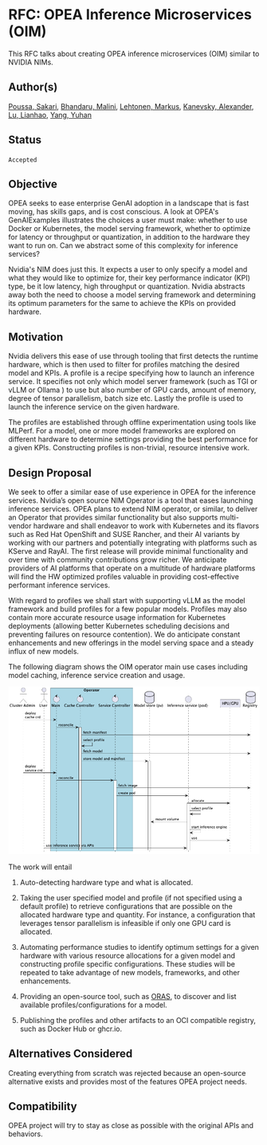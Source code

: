 # RFC: OPEA Inference Microservices (OIM)

This RFC talks about creating OPEA inference microservices (OIM) similar to NVIDIA NIMs.

## Author(s)

[Poussa, Sakari](https://github.com/poussa),
[Bhandaru, Malini](https://github.com/mkbhanda),
[Lehtonen, Markus](https://github.com/marquiz),
[Kanevsky, Alexander](https://github.com/kad),
[Lu, Lianhao](https://github.com/lianhao),
[Yang, Yuhan](https://github.com/PeterYang12)

## Status

`Accepted`

## Objective

OPEA seeks to ease enterprise GenAI adoption in a landscape that is fast moving, has skills gaps, and is cost conscious. A look at OPEA's GenAIExamples illustrates the choices a user must make: whether to use Docker or Kubernetes, the model serving framework, whether to optimize for latency or throughput or quantization, in addition to the hardware they want to run on. Can we abstract some of this complexity for inference services?

Nvidia's NIM does just this. It expects a user to only specify a model and what they would like to optimize for, their key performance indicator (KPI) type, be it low latency, high throughput or quantization. Nvidia abstracts away both the need to choose a model serving framework and determining its optimum parameters for the same to achieve the KPIs on provided hardware.

## Motivation

Nvidia delivers this ease of use through tooling that first detects the runtime hardware, which is then used to filter for profiles matching the desired model and KPIs. A profile is a recipe specifying how to launch an inference service.  It specifies not only which model server framework (such as TGI or vLLM or Ollama ) to use but also number of GPU cards, amount of memory, degree of tensor parallelism, batch size etc. Lastly the profile is used to launch the inference service on the given hardware.

The profiles are established through offline experimentation using tools like MLPerf. For a model, one or more model frameworks are explored on different hardware to determine settings providing the best performance for a given KPIs. Constructing profiles is non-trivial, resource intensive work.

## Design Proposal

We seek to offer a similar ease of use experience in OPEA for the inference services. Nvidia’s open source NIM Operator is a tool that eases launching inference services. OPEA plans to extend NIM operator, or similar, to deliver an Operator that provides similar functionality but also supports multi-vendor hardware and shall endeavor to work with Kubernetes and its flavors such as Red Hat OpenShift and SUSE Rancher, and their AI variants by working with our partners and potentially integrating with platforms such as KServe and RayAI.  The first release will provide minimal functionality and over time with community contributions grow richer.  We anticipate providers of AI platforms that operate on a multitude of hardware platforms will find the HW optimized profiles valuable in providing cost-effective performant inference services.

With regard to profiles we shall start with supporting vLLM as the model framework and build profiles for a few popular models. Profiles may also contain more accurate resource usage information for Kubernetes deployments (allowing better Kubernetes scheduling decisions and preventing failures on resource contention). We do anticipate constant enhancements and new offerings in the model serving space and a steady influx of new models.

The following diagram shows the OIM operator main use cases including model caching, inference service creation and usage.

![OIM operator interactions](assets/oim-operator-flow.png)

The work will entail 

1) Auto-detecting hardware type and what is allocated.

2) Taking the user specified model and profile (if not specified using a default profile) to retrieve configurations that are possible on the allocated hardware type and quantity. For instance, a configuration that leverages tensor parallelism is infeasible if only one GPU card is allocated.

3) Automating performance studies to identify optimum settings for a given hardware with various resource allocations for a given model and constructing profile specific configurations. These studies will be repeated to take advantage of new models, frameworks, and other enhancements.

4) Providing an open-source tool, such as [ORAS](https://oras.land/), to discover and list available profiles/configurations for a model.

5) Publishing the profiles and other artifacts to an OCI compatible registry, such as Docker Hub or ghcr.io.

## Alternatives Considered

Creating everything from scratch was rejected because an open-source alternative exists and provides most of the features OPEA project needs.

## Compatibility

OPEA project will try to stay as close as possible with the original APIs and behaviors.
